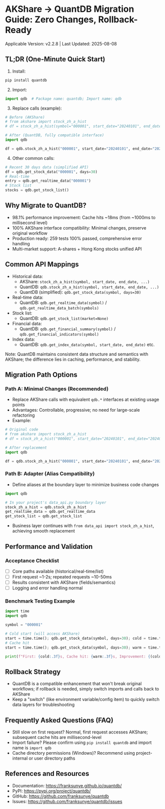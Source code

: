 # AKShare → QuantDB Migration Guide: Zero Changes, Rollback-Ready

Applicable Version: v2.2.8 | Last Updated: 2025-08-08

## TL;DR (One-Minute Quick Start)
1. Install:
```bash
pip install quantdb
```
2. Import:
```python
import qdb  # Package name: quantdb; Import name: qdb
```
3. Replace calls (example):
```python
# Before (AKShare)
# from akshare import stock_zh_a_hist
# df = stock_zh_a_hist(symbol="000001", start_date="20240101", end_date="20240201")

# After (QuantDB, fully compatible interface)
import qdb

df = qdb.stock_zh_a_hist("000001", start_date="20240101", end_date="20240201")
```
4. Other common calls:
```python
# Recent 30 days data (simplified API)
df = qdb.get_stock_data("000001", days=30)
# Real-time
entry = qdb.get_realtime_data("000001")
# Stock list
stocks = qdb.get_stock_list()
```

## Why Migrate to QuantDB?
- 98.1% performance improvement: Cache hits ~18ms (from ~1000ms to millisecond level)
- 100% AKShare interface compatibility: Minimal changes, preserve original workflow
- Production ready: 259 tests 100% passed, comprehensive error handling
- Multi-market support: A-shares + Hong Kong stocks unified API

## Common API Mappings
- Historical data:
  - AKShare: `stock_zh_a_hist(symbol, start_date, end_date, ...)`
  - QuantDB: `qdb.stock_zh_a_hist(symbol, start_date, end_date, ...)`
  - QuantDB (simplified): `qdb.get_stock_data(symbol, days=30)`
- Real-time data:
  - QuantDB: `qdb.get_realtime_data(symbol)` / `qdb.get_realtime_data_batch(symbols)`
- Stock list:
  - QuantDB: `qdb.get_stock_list(market=None)`
- Financial data:
  - QuantDB: `qdb.get_financial_summary(symbol)` / `qdb.get_financial_indicators(symbol)`
- Index data:
  - QuantDB: `qdb.get_index_data(symbol, start_date, end_date)` etc.

Note: QuantDB maintains consistent data structure and semantics with AKShare; the difference lies in caching, performance, and stability.

## Migration Path Options

### Path A: Minimal Changes (Recommended)
- Replace AKShare calls with equivalent `qdb.*` interfaces at existing usage points
- Advantages: Controllable, progressive; no need for large-scale refactoring
- Example:
```python
# Original code
# from akshare import stock_zh_a_hist
# df = stock_zh_a_hist("000001", start_date="20240101", end_date="20240201")

# After replacement
import qdb

df = qdb.stock_zh_a_hist("000001", start_date="20240101", end_date="20240201")
```

### Path B: Adapter (Alias Compatibility)
- Define aliases at the boundary layer to minimize business code changes
```python
import qdb

# In your project's data_api.py boundary layer
stock_zh_a_hist = qdb.stock_zh_a_hist
get_realtime_data = qdb.get_realtime_data
get_stock_list = qdb.get_stock_list
```
- Business layer continues with `from data_api import stock_zh_a_hist`, achieving smooth replacement

## Performance and Validation

### Acceptance Checklist
- [ ] Core paths available (historical/real-time/list)
- [ ] First request ~1-2s; repeated requests ~10-50ms
- [ ] Results consistent with AKShare (fields/semantics)
- [ ] Logging and error handling normal

### Benchmark Testing Example
```python
import time
import qdb

symbol = "000001"

# Cold start (will access AKShare)
start = time.time(); qdb.get_stock_data(symbol, days=30); cold = time.time() - start
# Cache hit
start = time.time(); qdb.get_stock_data(symbol, days=30); warm = time.time() - start

print(f"First: {cold:.3f}s, Cache hit: {warm:.3f}s, Improvement: {(cold-warm)/cold*100:.1f}%")
```

## Rollback Strategy
- QuantDB is a compatible enhancement that won't break original workflows; if rollback is needed, simply switch imports and calls back to AKShare
- Keep a "switch" (like environment variable/config item) to quickly switch data layers for troubleshooting

## Frequently Asked Questions (FAQ)
- Still slow on first request? Normal, first request accesses AKShare; subsequent cache hits are millisecond-level
- Import failure? Please confirm using `pip install quantdb` and import name is `import qdb`
- Cache directory permissions (Windows)? Recommend using project-internal or user directory paths

## References and Resources
- Documentation: https://franksunye.github.io/quantdb/
- PyPI: https://pypi.org/project/quantdb/
- GitHub: https://github.com/franksunye/quantdb
- Issues: https://github.com/franksunye/quantdb/issues
